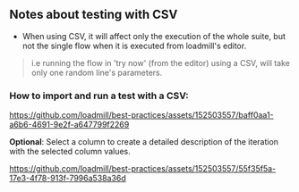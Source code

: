 ## Notes about testing with CSV
- When using CSV, it will affect only the execution of the whole suite, but not the single flow when it is executed from loadmill's editor.
> i.e running the flow in 'try now' (from the editor) using a CSV, will take only one random line's parameters.

### How to import and run a test with a CSV:
https://github.com/loadmill/best-practices/assets/152503557/baff0aa1-a6b6-4691-9e2f-a647799f2269

**Optional**: Select a column to create a detailed description of the iteration with the selected column values. 

https://github.com/loadmill/best-practices/assets/152503557/55f35f5a-17e3-4f78-913f-7996a538a36d
